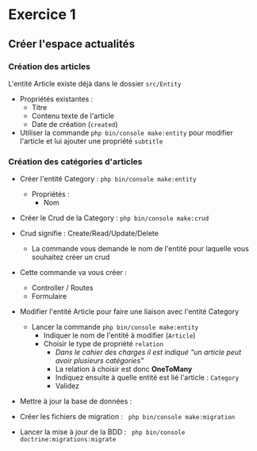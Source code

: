 
# Exercice 1 

## Créer l'espace actualités

### Création des articles

L'entité Article existe déjà dans le dossier `src/Entity`

* Propriétés existantes :
    * Titre
    * Contenu texte de l'article
    * Date de création (`created`)
* Utiliser la commande `php bin/console make:entity` pour modifier l'article et lui ajouter une propriété `subtitle` 

### Création des catégories d'articles

* Créer l'entité Category : `php bin/console make:entity`
    * Propriétés : 
        * Nom
* Créer le Crud de la Category : `php bin/console make:crud`
* Crud signifie : Create/Read/Update/Delete
    * La commande vous demande le nom de l'entité pour laquelle vous souhaitez créer un crud
* Cette commande va vous créer : 
    * Controller / Routes
    * Formulaire
* Modifier l'entité Article pour faire une liaison avec l'entité Category
    * Lancer la commande `php bin/console make:entity`
        * Indiquer le nom de l'entité à modifier (`Article`)
        * Choisir le type de propriété `relation`
            * _Dans le cahier des charges il est indiqué "un article peut avoir plusieurs catégories"_
            * La relation à choisir est donc __OneToMany__
            * Indiquez ensuite à quelle entité est lié l'article : `Category`
            * Validez
                        
* Mettre à jour la base de données : 
* Créer les fichiers de migration : ` php bin/console make:migration`
* Lancer la mise à jour de la BDD : ` php bin/console doctrine:migrations:migrate`
         


